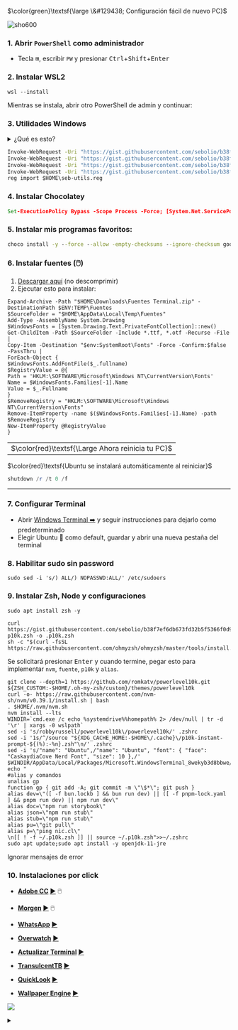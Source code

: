 $\color{green}\textsf{\large \&#129438; Configuración fácil de nuevo PC}$ 

![sho600](https://user-images.githubusercontent.com/197329/234124658-535eade7-84a6-43d4-a333-7ca90109d092.png)

### 1. Abrir `PowerShell` como administrador
* Tecla <kbd>⊞</kbd>, escribir `PW` y presionar <kbd>Ctrl</kbd>+<kbd>Shift</kbd>+<kbd>Enter</kbd>

### 2. Instalar **WSL2**
```
wsl --install
```

Mientras se instala, abrir otro PowerShell de admin y continuar:

### 3. Utilidades Windows
<details>
<summary>¿Qué es esto?</summary>

**Son 4 archivos que se copiarán en tu $HOME (C:\Users\\...)**

| Archivo | Descripción |
|-|-|
| [choko.bat](https://gist.githubusercontent.com/sebolio/b38f7ef6db673fd32b5f5366f0d97e86/raw/bd3eea8019b3803c59ce5415d92e88d0f56fb474/choko.bat) | Permite ejecutar `choko <programa>` para instalar programa desde Chocolatey, el cual pedirá permisos de administración
| [shoko.bat](https://gist.githubusercontent.com/sebolio/b38f7ef6db673fd32b5f5366f0d97e86/raw/bd3eea8019b3803c59ce5415d92e88d0f56fb474/shoko.bat)| Permite hacer búsquedas de programas con `shoko <texto>`
| [.wslconfig](https://gist.githubusercontent.com/sebolio/b38f7ef6db673fd32b5f5366f0d97e86/raw/bd3eea8019b3803c59ce5415d92e88d0f56fb474/wslconfig) | Configura WSL para usar máximo 8gb de RAM
| [utils.reg](https://gist.githubusercontent.com/sebolio/b38f7ef6db673fd32b5f5366f0d97e86/raw/68db49965ad854f9992c79bba7460deebbbef86e/utils.reg) | Modifica el registro de windows para: <br>👉 Mostrar opción "Administrador de tareas" en click secundario de barra inferior <br>👉 Activar los menús clasicos al hacer clic derecho<br>👉 Hace que la tecla `Impr. Pant` seleccione un área de la pantalla<br>👉 Desactiva la barra de acoplamiento que aparece al arrastrar ventanas<br>👉 Cambia región a Chile<br>👉 Cambia teclado a "Español (España)"
</details>

```bat
Invoke-WebRequest -Uri "https://gist.githubusercontent.com/sebolio/b38f7ef6db673fd32b5f5366f0d97e86/raw/bd3eea8019b3803c59ce5415d92e88d0f56fb474/choko.bat" -OutFile "$HOME\choko.bat"
Invoke-WebRequest -Uri "https://gist.githubusercontent.com/sebolio/b38f7ef6db673fd32b5f5366f0d97e86/raw/bd3eea8019b3803c59ce5415d92e88d0f56fb474/shoko.bat" -OutFile "$HOME\shoko.bat"
Invoke-WebRequest -Uri "https://gist.githubusercontent.com/sebolio/b38f7ef6db673fd32b5f5366f0d97e86/raw/bd3eea8019b3803c59ce5415d92e88d0f56fb474/wslconfig" -OutFile "$HOME\.wslconfig"
Invoke-WebRequest -Uri "https://gist.githubusercontent.com/sebolio/b38f7ef6db673fd32b5f5366f0d97e86/raw/68db49965ad854f9992c79bba7460deebbbef86e/utils.reg" -OutFile "$HOME\seb-utils.reg"
reg import $HOME\seb-utils.reg
```

### 4. Instalar Chocolatey
```bat
Set-ExecutionPolicy Bypass -Scope Process -Force; [System.Net.ServicePointManager]::SecurityProtocol = [System.Net.ServicePointManager]::SecurityProtocol -bor 3072; iex ((New-Object System.Net.WebClient).DownloadString('https://community.chocolatey.org/install.ps1'))
```

### 5. Instalar mis programas favoritos:
```bat
choco install -y --force --allow -empty-checksums --ignore-checksum googlechrome evernote authy-desktop winrar vscode slack steam epicgameslauncher auto-dark-mode discord spotify openjdk11jre
```

### 6. Instalar fuentes (🖱️)
1. [Descargar aquí](https://1drv.ms/u/s!An9eKsg-lFZRsJIzweujNblNSrMUQg?e=3K7l8C) (no descomprimir)
2. Ejecutar esto para instalar:
```
Expand-Archive -Path "$HOME\Downloads\Fuentes Terminal.zip" -DestinationPath $ENV:TEMP\Fuentes
$SourceFolder = "$HOME\AppData\Local\Temp\Fuentes"
Add-Type -AssemblyName System.Drawing
$WindowsFonts = [System.Drawing.Text.PrivateFontCollection]::new()
Get-ChildItem -Path $SourceFolder -Include *.ttf, *.otf -Recurse -File |
Copy-Item -Destination "$env:SystemRoot\Fonts" -Force -Confirm:$false -PassThru |
ForEach-Object {
$WindowsFonts.AddFontFile($_.fullname)
$RegistryValue = @{
Path = 'HKLM:\SOFTWARE\Microsoft\Windows NT\CurrentVersion\Fonts'
Name = $WindowsFonts.Families[-1].Name
Value = $_.Fullname
}
$RemoveRegistry = "HKLM:\SOFTWARE\Microsoft\Windows NT\CurrentVersion\Fonts"
Remove-ItemProperty -name $($WindowsFonts.Families[-1].Name) -path $RemoveRegistry
New-ItemProperty @RegistryValue
}

```

<table><tr><td> $\color{red}\textsf{\Large Ahora reinicia tu PC}$ </td></tr></table>

$\color{red}\textsf{Ubuntu se instalará automáticamente al reiniciar}$


```powershell
shutdown /r /t 0 /f
```

---

### 7. Configurar Terminal
* Abrir [Windows Terminal ➡️](http://r.seb.cl/powershell) y seguir instrucciones para dejarlo como predeterminado
* Elegir Ubuntu 🐧 como default, guardar y abrir una nueva pestaña del terminal

### 8. Habilitar sudo sin password
```
sudo sed -i 's/) ALL/) NOPASSWD:ALL/' /etc/sudoers
```

### 9. Instalar Zsh, Node y configuraciones
```
sudo apt install zsh -y
```
```
curl https://gist.githubusercontent.com/sebolio/b38f7ef6db673fd32b5f5366f0d97e86/raw/3d2d9802708bb276a5360dd8356bc1bebea2074a/z-p10k.zsh -o .p10k.zsh
sh -c "$(curl -fsSL https://raw.githubusercontent.com/ohmyzsh/ohmyzsh/master/tools/install.sh)"
```
Se solicitará presionar <kbd>Enter</kbd> y cuando termine, pegar esto para implementar `nvm`, `fuente`, `p10k` y `alias`.
```
git clone --depth=1 https://github.com/romkatv/powerlevel10k.git ${ZSH_CUSTOM:-$HOME/.oh-my-zsh/custom}/themes/powerlevel10k
curl -o- https://raw.githubusercontent.com/nvm-sh/nvm/v0.39.1/install.sh | bash
. $HOME/.nvm/nvm.sh
nvm install --lts
WINDIR=`cmd.exe /c echo %systemdrive%%homepath% 2> /dev/null | tr -d '\r' | xargs -0 wslpath`           
sed -i 's/robbyrussell/powerlevel10k\/powerlevel10k/' .zshrc
sed -i '1s/^/source "${XDG_CACHE_HOME:-$HOME\/.cache}\/p10k-instant-prompt-${(%):-%n}.zsh"\n/' .zshrc
sed -i 's/"name": "Ubuntu",/"name": "Ubuntu", "font": { "face": "CaskaydiaCove Nerd Font", "size": 10 },/' $WINDIR/AppData/Local/Packages/Microsoft.WindowsTerminal_8wekyb3d8bbwe/LocalState/settings.json
echo "
#alias y comandos
unalias gp
function gp { git add -A; git commit -m \"\$*\"; git push }
alias dev=\"([ -f bun.lockb ] && bun run dev) || ([ -f pnpm-lock.yaml ] && pnpm run dev) || npm run dev\"
alias doc=\"npm run storybook\"
alias json=\"npm run stub\"
alias stub=\"npm run stub\"
alias pu=\"git pull\"
alias p=\"ping nic.cl\"
\n[[ ! -f ~/.p10k.zsh ]] || source ~/.p10k.zsh">>~/.zshrc
sudo apt update;sudo apt install -y openjdk-11-jre
```
Ignorar mensajes de error

### 10. Instalaciones por click

* **[Adobe CC](https://creativecloud.adobe.com/en/apps/download/creative-cloud) [▶️](https://creativecloud.adobe.com/en/apps/download/creative-cloud)** 🖱️
* **[Morgen](https://www.morgen.so/download) [▶️](https://www.morgen.so/download)** 🖱️

* **[WhatsApp](http://r.seb.cl/whatsapp) [▶️](http://r.seb.cl/whatsapp)**
* **[Overwatch](http://r.seb.cl/ow) [▶️](http://r.seb.cl/ow)**
* **[Actualizar Terminal](http://r.seb.cl/terminal) [▶️](http://r.seb.cl/terminal)**
* **[TransulcentTB](http://r.seb.cl/translucenttb) [▶️](http://r.seb.cl/translucenttb)**
* **[QuickLook](http://r.seb.cl/quicklook) [▶️](http://r.seb.cl/quicklook)**
* **[Wallpaper Engine](http://r.seb.cl/wallpaperengine) [▶️](http://r.seb.cl/wallpaperengine)**

![](https://raw.githubusercontent.com/javascript-obfuscator/javascript-obfuscator/master/images/logo.png)

<details>
<summary></summary>
Añadir llaves

```
mkdir ~/.ssh 2>/dev/null
WINDIR=`cmd.exe /c echo %systemdrive%%homepath% 2> /dev/null | tr -d '\r' | xargs -0 wslpath`
while [ ! -f ~/.ssh/config ]; do
  cmd.exe /c explorer.exe /select,%userprofile%\\onedrive\\.ssh 2>/dev/null
  PowerShell.exe -Command "Add-Type -AssemblyName PresentationFramework;[System.Windows.MessageBox]::Show(\"Para configurar reposotorios:\`n‾‾‾‾‾‾‾‾‾‾‾‾‾‾‾‾‾‾‾‾‾‾‾‾‾‾‾‾‾‾\`n\`n-> Haz clic derecho en [.ssh]\`n-> Elige [Mantener siempre en este dispositivo]\`n\`nAcepta cuando termine de descargar.\",'', 'OK', 'Info', 'OK', [System.Windows.MessageBoxOptions]::DefaultDesktopOnly)"
  cp $WINDIR/OneDrive/.ssh/* ~/.ssh
  chmod 600 ~/.ssh/*
done
```

Clonar
```
git clone git@github.com:sebolio/seb.cl.git
git clone -b main git@github.com:sebolio/fichero.git fichero
git clone -b master git@github.com:sebolio/fichero.git vetmaster
git clone git@github.com:afex-tc/plus-web.git
```
</details>
